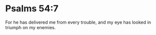 # Psalms 54:7

For he has delivered me from every trouble, and my eye has looked in triumph on my enemies.
